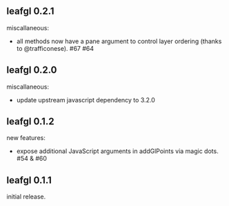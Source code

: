 ## leafgl 0.2.1

miscallaneous:

  * all methods now have a pane argument to control layer ordering (thanks to @trafficonese). #67 #64
  
## leafgl 0.2.0

miscallaneous:

  * update upstream javascript dependency to 3.2.0

## leafgl 0.1.2

new features:

  * expose additional JavaScript arguments in addGlPoints via magic dots. #54 & #60


## leafgl 0.1.1

initial release.
